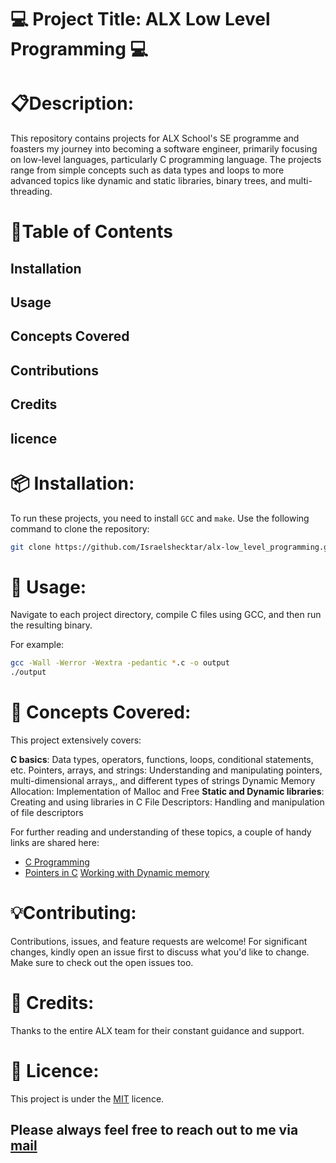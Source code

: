 
# 💻 Project Title: ALX Low Level Programming 💻

# 📋Description:

This repository contains projects for ALX School's SE programme and foasters my journey into becoming a software engineer, primarily focusing on low-level languages, particularly C programming language. The projects range from simple concepts such as data types and loops to more advanced topics like dynamic and static libraries, binary trees, and multi-threading.

# 📍Table of Contents

## Installation
## Usage
## Concepts Covered
## Contributions
## Credits
## licence

# 📦 Installation:

To run these projects, you need to install `GCC` and `make`. Use the following command to clone the repository:

```bash
git clone https://github.com/Israelshecktar/alx-low_level_programming.git
```

# 🔧 Usage:

Navigate to each project directory, compile C files using GCC, and then run the resulting binary.

For example:

```bash
gcc -Wall -Werror -Wextra -pedantic *.c -o output
./output
```

# 🎯 Concepts Covered:
This project extensively covers:

**C basics**: Data types, operators, functions, loops, conditional statements, etc.
Pointers, arrays, and strings: Understanding and manipulating pointers, multi-dimensional arrays,, and different types of strings
Dynamic Memory Allocation: Implementation of Malloc and Free
**Static and Dynamic libraries**: Creating and using libraries in C
File Descriptors: Handling and manipulation of file descriptors

For further reading and understanding of these topics, a couple of handy links are shared here:

- [C Programming](https://www.learn-c.org/)
- [Pointers in C](https://www.geeksforgeeks.org/pointers-in-c-and-c-set-1-introduction-arithmetic-and-array/)
[Working with Dynamic memory](https://www.codingunit.com/c-tutorial-the-functions-malloc-and-free)

# 💡Contributing:

Contributions, issues, and feature requests are welcome! For significant changes, kindly open an issue first to discuss what you'd like to change. Make sure to check out the open issues too.

# 👏 Credits:

Thanks to the entire ALX team for their constant guidance and support.

# 📜 Licence:

This project is under the [MIT](https://opensource.org/licenses/MIT) licence.

## Please always feel free to reach out to me via [mail](iamshecktar1996@gmail.com)
